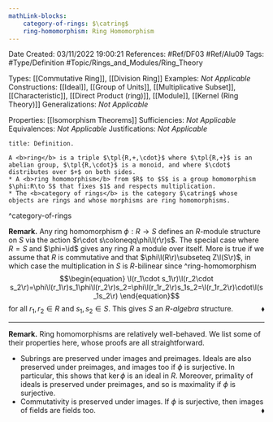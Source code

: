```yaml
---
mathLink-blocks:
    category-of-rings: $\catring$
    ring-homomorphism: Ring Homomorphism
---
```


<div class="topSpace"></div>

Date Created: 03/11/2022 19:00:21
References: #Ref/DF03 #Ref/Alu09
Tags: #Type/Definition #Topic/Rings_and_Modules/Ring_Theory

Types: [[Commutative Ring]], [[Division Ring]]
Examples: <i>Not Applicable</i>
Constructions: [[Ideal]], [[Group of Units]], [[Multiplicative Subset]], [[Characteristic]], [[Direct Product (ring)]], [[Module]], [[Kernel (Ring Theory)]]
Generalizations: <i>Not Applicable</i>

Properties: [[Isomorphism Theorems]]
Sufficiencies: <i>Not Applicable</i>
Equivalences: <i>Not Applicable</i>
Justifications: <i>Not Applicable</i>

``` ad-Definition
title: Definition.

A <b>ring</b> is a triple $\tpl{R,+,\cdot}$ where $\tpl{R,+}$ is an abelian group, $\tpl{R,\cdot}$ is a monoid, and where $\cdot$ distributes over $+$ on both sides.
* A <b>ring homomorphism</b> from $R$ to $S$ is a group homomorphism $\phi:R\to S$ that fixes $1$ and respects multiplication.
* The <b>category of rings</b> is the category $\catring$ whose objects are rings and whose morphisms are ring homomorphisms.

```
^category-of-rings

<b>Remark.</b> Any ring homomorphism $\phi:R\to S$ defines an $R$-module structure on $S$ via the action $r\cdot s\coloneqq\phi\l(r\r)s$. The special case where $R=S$ and $\phi=\id$ gives any ring $R$ a module over itself. More is true if we assume that $R$ is commutative and that $\phi\l(R\r)\subseteq Z\l(S\r)$, in which case the multiplication in $S$ is $R$-bilinear since
^ring-homomorphism
$$\begin{equation}
    \l(r_1\cdot s_1\r)\l(r_2\cdot s_2\r)=\phi\l(r_1\r)s_1\phi\l(r_2\r)s_2=\phi\l(r_1r_2\r)s_1s_2=\l(r_1r_2\r)\cdot\l(s_1s_2\r)
\end{equation}$$
for all $r_1,r_2\in R$ and $s_1,s_2\in S$. This gives $S$ an <i>$R$-algebra</i> structure.<span style="float:right;">$\blacklozenge$</span>

---

<b>Remark.</b> Ring homomorphisms are relatively well-behaved. We list some of their properties here, whose proofs are all straightforward.
* Subrings are preserved under images and preimages. Ideals are also preserved under preimages, and images too if $\phi$ is surjective. In particular, this shows that $\ker\phi$ is an ideal in $R$. Moreover, primality of ideals is preserved under preimages, and so is maximality if $\phi$ is surjective.
* Commutativity is preserved under images. If $\phi$ is surjective, then images of fields are fields too.<span style="float:right;">$\blacklozenge$</span>
